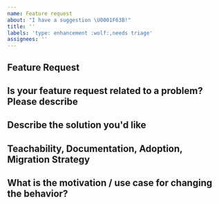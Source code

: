 ```yaml
---
name: Feature request
about: "I have a suggestion \U0001F63B!"
title: ''
labels: 'type: enhancement :wolf:,needs triage'
assignees: ''
---
```


## Feature Request

## Is your feature request related to a problem? Please describe

<!-- A clear and concise description of what the problem is. Ex. I have an issue when [...] -->

## Describe the solution you'd like

<!-- A clear and concise description of what you want to happen. Add any considered drawbacks. -->

## Teachability, Documentation, Adoption, Migration Strategy

<!-- If you can, explain how users will be able to use this and possibly write out a version the docs. Maybe a screenshot or design? -->

## What is the motivation / use case for changing the behavior?

<!-- Describe the motivation or the concrete use case. -->
